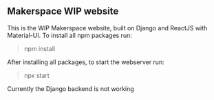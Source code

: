 ## Makerspace WIP website

This is the WIP Makerspace website, built on Django and ReactJS with Material-UI.
To install all npm packages run:
> npm install

After installing all packages, to start the webserver run:
> npx start

Currently the Django backend is not working